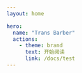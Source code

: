```yaml
---
layout: home

hero:
  name: "Trans Barber"
  actions:
    - theme: brand
      text: 开始阅读
      link: /docs/test
---
```

